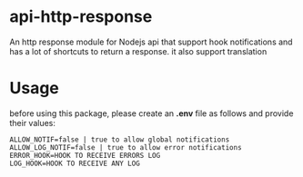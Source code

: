 # api-http-response

An http response module for Nodejs api that support hook notifications and has a lot of shortcuts to return a response. it also support translation

# Usage

before using this package, please create an **.env** file as follows and provide their values:

```
ALLOW_NOTIF=false | true to allow global notifications
ALLOW_LOG_NOTIF=false | true to allow error notifications
ERROR_HOOK=HOOK TO RECEIVE ERRORS LOG
LOG_HOOK=HOOK TO RECEIVE ANY LOG

```